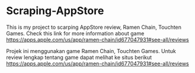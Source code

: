 # Scraping-AppStore
This is my project to scarping AppStore review, Ramen Chain, Touchten Games.
Check this link for more information about game 
https://apps.apple.com/us/app/ramen-chain/id677047931#see-all/reviews




Projek ini menggunakan game Ramen Chain, Touchten Games.
Untuk review lengkap tentang game dapat melihat ke situs berikut
https://apps.apple.com/us/app/ramen-chain/id677047931#see-all/reviews

